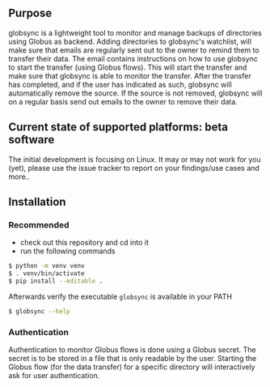 ## Purpose

globsync is a lightweight tool to monitor and manage backups of directories using Globus as backend. Adding directories to globsync's watchlist, will make sure that emails are regularly sent out to the owner to remind them to transfer their data. The email contains instructions on how to use globsync to start the transfer (using Globus flows). This will start the transfer and make sure that globsync is able to monitor the transfer. After the transfer has completed, and if the user has indicated as such, globsync will automatically remove the source. If the source is not removed, globsync will on a regular basis send out emails to the owner to remove their data.

## Current state of supported platforms: beta software

The initial development is focusing on Linux. It may or may not work for you (yet), please use the issue tracker to report on your findings/use cases and more..

## Installation

### Recommended

- check out this repository and cd into it
- run the following commands
```bash
$ python -m venv venv
$ . venv/bin/activate
$ pip install --editable .
```
Afterwards verify the executable `globsync` is available in your PATH

```bash
$ globsync --help
```

### Authentication

Authentication to monitor Globus flows is done using a Globus secret. The secret is to be stored in a file that is only readable by the user. Starting the Globus flow (for the data transfer) for a specific directory will interactively ask for user authentication.


